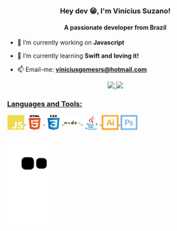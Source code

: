 <div align="center">
  
### Hey dev 😁, I'm Vinícius Suzano!
#### A passionate developer from Brazil
  </div>
  
- 🔭 I’m currently working on **Javascript**

- 🌱 I’m currently learning **Swift and loving it!**

- 📫 Email-me: **viniciusgomesrs@hotmail.com**

<div align="center">
  <a href="https://github.com/SuzanoVini">
  <img height="180em" src="https://github-readme-stats-git-masterrstaa-rickstaa.vercel.app/api?username=SuzanoVini&show_icons=true&theme=transparent&include_all_commits=true&count_private=true"/>
  <img height="180em" src="https://github-readme-stats-git-masterrstaa-rickstaa.vercel.app/api/top-langs/?username=SuzanoVini&layout=compact&langs_count=7&theme=transparent"/>
</div>
<div style="display: inline_block"><en>
  <h3 align="left">Languages and Tools:</h3>
  <img align="center" height="35" width="40" src="https://raw.githubusercontent.com/devicons/devicon/master/icons/javascript/javascript-plain.svg">
  <img align="center" height="35" width="40" src="https://raw.githubusercontent.com/devicons/devicon/master/icons/html5/html5-original-wordmark.svg">
  <img align="center" height="35" width="40" src="https://raw.githubusercontent.com/devicons/devicon/master/icons/css3/css3-original-wordmark.svg">
  <img align="center" height="35" width="40" src="https://raw.githubusercontent.com/devicons/devicon/master/icons/nodejs/nodejs-original-wordmark.svg"
  <img align="center" height="35" width="40" src="https://raw.githubusercontent.com/devicons/devicon/master/icons/java/java-original.svg">
   <img align="center" height="35" width="40" src="https://github.com/devicons/devicon/blob/master/icons/java/java-original.svg">
  <img align="center" height="35" width="40" src="https://github.com/devicons/devicon/blob/master/icons/illustrator/illustrator-line.svg">
  <img align="center" height="35" width="40" src="https://github.com/devicons/devicon/blob/master/icons/photoshop/photoshop-line.svg">  
 
  
  ##
  
 ![Snake animation](https://github.com/SuzanoVini/SuzanoVini/blob/output/github-contribution-grid-snake.svg)
